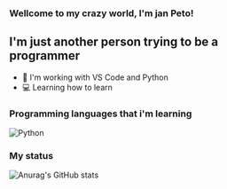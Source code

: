 ### Wellcome to my crazy world, I'm jan Peto!

## I'm just another person trying to be a programmer
- 🚀 I'm working with VS Code and Python
- 💻 Learning how to learn

### Programming languages that i'm learning

  ![Python](https://img.shields.io/badge/-Python-333333?style=flat&logo=python)

### My status

![Anurag's GitHub stats](https://github-readme-stats.vercel.app/api?username=janpeto&theme=dark&show_icons=true)
